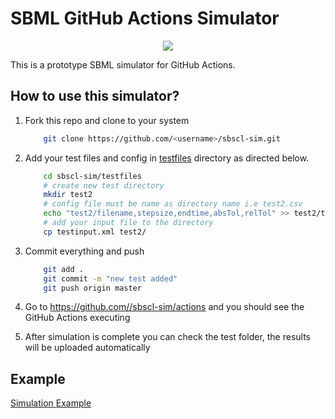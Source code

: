 # SBML GitHub Actions Simulator
<p align=center><img src="https://github.com/avinal/sbscl-sim/actions/workflows/simulator.yml/badge.svg"></p> 

This is a prototype SBML simulator for GitHub Actions.

## How to use this simulator?

1. Fork this repo and clone to your system
    ```bash
        git clone https://github.com/<username>/sbscl-sim.git
    ```

2. Add your test files and config in [testfiles](/testfiles) directory as directed below.
    ```bash
        cd sbscl-sim/testfiles
        # create new test directory
        mkdir test2
        # config file must be name as directory name i.e test2.csv
        echo "test2/filename,stepsize,endtime,absTol,relTol" >> test2/test2.csv
        # add your input file to the directory
        cp testinput.xml test2/
    ```

3. Commit everything and push
    ```bash
        git add .
        git commit -m "new test added"
        git push origin master
    ```

4. Go to [https://github.com/<username>/sbscl-sim/actions](https://github.com/avinal/sbscl-sim/actions) and you should see the GitHub Actions executing

5. After simulation is complete you can check the test folder, the results will be uploaded automatically 

##  Example

[Simulation Example](./testfiles/test1)
